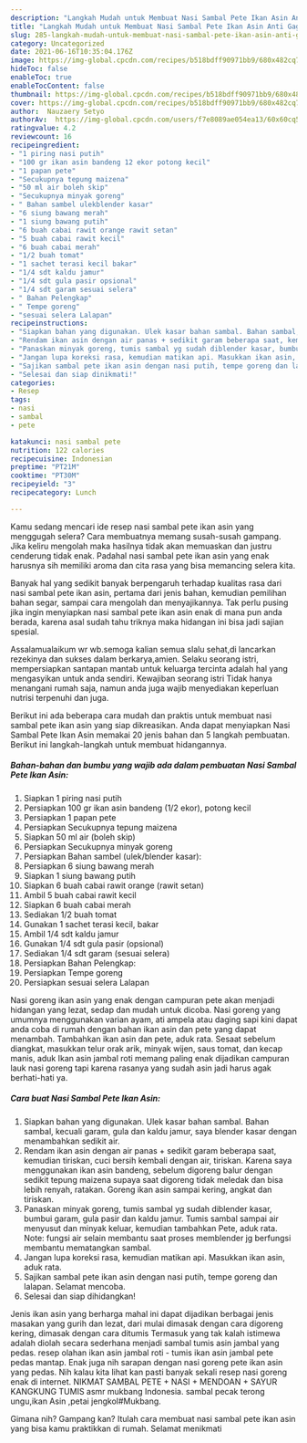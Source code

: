 ```yaml
---
description: "Langkah Mudah untuk Membuat Nasi Sambal Pete Ikan Asin Anti Gagal"
title: "Langkah Mudah untuk Membuat Nasi Sambal Pete Ikan Asin Anti Gagal"
slug: 285-langkah-mudah-untuk-membuat-nasi-sambal-pete-ikan-asin-anti-gagal
category: Uncategorized
date: 2021-06-16T10:35:04.176Z
image: https://img-global.cpcdn.com/recipes/b518bdff90971bb9/680x482cq70/nasi-sambal-pete-ikan-asin-foto-resep-utama.jpg
hideToc: false
enableToc: true
enableTocContent: false
thumbnail: https://img-global.cpcdn.com/recipes/b518bdff90971bb9/680x482cq70/nasi-sambal-pete-ikan-asin-foto-resep-utama.jpg
cover: https://img-global.cpcdn.com/recipes/b518bdff90971bb9/680x482cq70/nasi-sambal-pete-ikan-asin-foto-resep-utama.jpg
author:  Nauzaery Setyo
authorAv:  https://img-global.cpcdn.com/users/f7e8089ae054ea13/60x60cq50/avatar.jpg
ratingvalue: 4.2
reviewcount: 16
recipeingredient:
- "1 piring nasi putih"
- "100 gr ikan asin bandeng 12 ekor potong kecil"
- "1 papan pete"
- "Secukupnya tepung maizena"
- "50 ml air boleh skip"
- "Secukupnya minyak goreng"
- " Bahan sambel ulekblender kasar"
- "6 siung bawang merah"
- "1 siung bawang putih"
- "6 buah cabai rawit orange rawit setan"
- "5 buah cabai rawit kecil"
- "6 buah cabai merah"
- "1/2 buah tomat"
- "1 sachet terasi kecil bakar"
- "1/4 sdt kaldu jamur"
- "1/4 sdt gula pasir opsional"
- "1/4 sdt garam sesuai selera"
- " Bahan Pelengkap"
- " Tempe goreng"
- "sesuai selera Lalapan"
recipeinstructions:
- "Siapkan bahan yang digunakan. Ulek kasar bahan sambal. Bahan sambal, kecuali garam, gula dan kaldu jamur, saya blender kasar dengan menambahkan sedikit air."
- "Rendam ikan asin dengan air panas + sedikit garam beberapa saat, kemudian tiriskan, cuci bersih kembali dengan air, tiriskan. Karena saya menggunakan ikan asin bandeng, sebelum digoreng balur dengan sedikit tepung maizena supaya saat digoreng tidak meledak dan bisa lebih renyah, ratakan. Goreng ikan asin sampai kering, angkat dan tiriskan."
- "Panaskan minyak goreng, tumis sambal yg sudah diblender kasar, bumbui garam, gula pasir dan kaldu jamur. Tumis sambal sampai air menyusut dan minyak keluar, kemudian tambahkan Pete, aduk rata.  Note: fungsi air selain membantu saat proses memblender jg berfungsi membantu mematangkan sambal."
- "Jangan lupa koreksi rasa, kemudian matikan api. Masukkan ikan asin, aduk rata."
- "Sajikan sambal pete ikan asin dengan nasi putih, tempe goreng dan lalapan. Selamat mencoba."
- "Selesai dan siap dinikmati!"
categories:
- Resep
tags:
- nasi
- sambal
- pete

katakunci: nasi sambal pete 
nutrition: 122 calories
recipecuisine: Indonesian
preptime: "PT21M"
cooktime: "PT30M"
recipeyield: "3"
recipecategory: Lunch

---
```



Kamu sedang mencari ide resep nasi sambal pete ikan asin yang menggugah selera? Cara membuatnya memang susah-susah gampang. Jika keliru mengolah maka hasilnya tidak akan memuaskan dan justru cenderung tidak enak. Padahal nasi sambal pete ikan asin yang enak harusnya sih memiliki aroma dan cita rasa yang bisa memancing selera kita.


Banyak hal yang sedikit banyak berpengaruh terhadap kualitas rasa dari nasi sambal pete ikan asin, pertama dari jenis bahan, kemudian pemilihan bahan segar, sampai cara mengolah dan menyajikannya. Tak perlu pusing jika ingin menyiapkan nasi sambal pete ikan asin enak di mana pun anda berada, karena asal sudah tahu triknya maka hidangan ini bisa jadi sajian spesial.

Assalamualaikum wr wb.semoga kalian semua slalu sehat,di lancarkan rezekinya dan sukses dalam berkarya,amien. Selaku seorang istri, mempersiapkan santapan mantab untuk keluarga tercinta adalah hal yang mengasyikan untuk anda sendiri. Kewajiban seorang istri Tidak hanya menangani rumah saja, namun anda juga wajib menyediakan keperluan nutrisi terpenuhi dan juga.


Berikut ini ada beberapa cara mudah dan praktis untuk membuat nasi sambal pete ikan asin yang siap dikreasikan. Anda dapat menyiapkan Nasi Sambal Pete Ikan Asin memakai 20 jenis bahan dan 5 langkah pembuatan. Berikut ini langkah-langkah untuk membuat hidangannya.

<!--inarticleads1-->

##### Bahan-bahan dan bumbu yang wajib ada dalam pembuatan Nasi Sambal Pete Ikan Asin:

1. Siapkan 1 piring nasi putih
1. Persiapkan 100 gr ikan asin bandeng (1/2 ekor), potong kecil
1. Persiapkan 1 papan pete
1. Persiapkan Secukupnya tepung maizena
1. Siapkan 50 ml air (boleh skip)
1. Persiapkan Secukupnya minyak goreng
1. Persiapkan  Bahan sambel (ulek/blender kasar):
1. Persiapkan 6 siung bawang merah
1. Siapkan 1 siung bawang putih
1. Siapkan 6 buah cabai rawit orange (rawit setan)
1. Ambil 5 buah cabai rawit kecil
1. Siapkan 6 buah cabai merah
1. Sediakan 1/2 buah tomat
1. Gunakan 1 sachet terasi kecil, bakar
1. Ambil 1/4 sdt kaldu jamur
1. Gunakan 1/4 sdt gula pasir (opsional)
1. Sediakan 1/4 sdt garam (sesuai selera)
1. Persiapkan  Bahan Pelengkap:
1. Persiapkan  Tempe goreng
1. Persiapkan sesuai selera Lalapan


Nasi goreng ikan asin yang enak dengan campuran pete akan menjadi hidangan yang lezat, sedap dan mudah untuk dicoba. Nasi goreng yang umumnya menggunakan varian ayam, ati ampela atau daging sapi kini dapat anda coba di rumah dengan bahan ikan asin dan pete yang dapat menambah. Tambahkan ikan asin dan pete, aduk rata. Sesaat sebelum diangkat, masukkan telur orak arik, minyak wijen, saus tomat, dan kecap manis, aduk Ikan asin jambal roti memang paling enak dijadikan campuran lauk nasi goreng tapi karena rasanya yang sudah asin jadi harus agak berhati-hati ya. 

<!--inarticleads2-->

##### Cara buat Nasi Sambal Pete Ikan Asin:

1. Siapkan bahan yang digunakan. Ulek kasar bahan sambal. Bahan sambal, kecuali garam, gula dan kaldu jamur, saya blender kasar dengan menambahkan sedikit air.
1. Rendam ikan asin dengan air panas + sedikit garam beberapa saat, kemudian tiriskan, cuci bersih kembali dengan air, tiriskan. Karena saya menggunakan ikan asin bandeng, sebelum digoreng balur dengan sedikit tepung maizena supaya saat digoreng tidak meledak dan bisa lebih renyah, ratakan. Goreng ikan asin sampai kering, angkat dan tiriskan.
1. Panaskan minyak goreng, tumis sambal yg sudah diblender kasar, bumbui garam, gula pasir dan kaldu jamur. Tumis sambal sampai air menyusut dan minyak keluar, kemudian tambahkan Pete, aduk rata.  Note: fungsi air selain membantu saat proses memblender jg berfungsi membantu mematangkan sambal.
1. Jangan lupa koreksi rasa, kemudian matikan api. Masukkan ikan asin, aduk rata.
1. Sajikan sambal pete ikan asin dengan nasi putih, tempe goreng dan lalapan. Selamat mencoba.
1. Selesai dan siap dihidangkan!

Jenis ikan asin yang berharga mahal ini dapat dijadikan berbagai jenis masakan yang gurih dan lezat, dari mulai dimasak dengan cara digoreng kering, dimasak dengan cara ditumis Termasuk yang tak kalah istimewa adalah diolah secara sederhana menjadi sambal tumis asin jambal yang pedas. resep olahan ikan asin jambal roti - tumis ikan asin jambal pete pedas mantap. Enak juga nih sarapan dengan nasi goreng pete ikan asin yang pedas. Nih kalau kita lihat kan pasti banyak sekali resep nasi goreng enak di internet. NIKMAT SAMBAL PETE + NASI + MENDOAN + SAYUR KANGKUNG TUMIS asmr mukbang Indonesia. sambal pecak terong ungu,ikan Asin ,petai jengkol#Mukbang. 

Gimana nih? Gampang kan? Itulah cara membuat nasi sambal pete ikan asin yang bisa kamu praktikkan di rumah. Selamat menikmati
